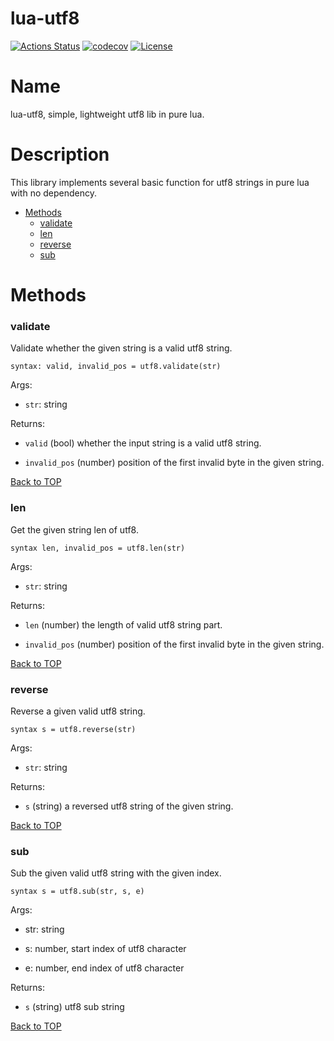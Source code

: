 lua-utf8
========
[![Actions Status](https://github.com/Gerrard-YNWA/lua-utf8/actions/workflows/ci.yml/badge.svg)](https://github.com/Gerrard-YNWA/lua-utf8/actions)
[![codecov](https://codecov.io/gh/Gerrard-YNWA/lua-utf8/branch/master/graph/badge.svg)](https://codecov.io/gh/Gerrard-YNWA/lua-utf8)
[![License](https://img.shields.io/badge/License-MIT-brightgreen.svg)](LICENSE)


Name
====

lua-utf8, simple, lightweight utf8 lib in pure lua.

Description
===========

This library implements several basic function for utf8 strings in pure lua with no dependency.

* [Methods](#methods)
    * [validate](#validate)
    * [len](#len)
    * [reverse](#reverse)
    * [sub](#sub)

Methods
======

### validate
Validate whether the given string is a valid utf8 string.

`syntax: valid, invalid_pos = utf8.validate(str)`

Args:

  * `str`: string

Returns:

  * `valid` (bool) whether the input string is a valid utf8 string.

  * `invalid_pos` (number) position of the first invalid byte in the given string.

[Back to TOP](#name)

### len
Get the given string len of utf8.

`syntax len, invalid_pos = utf8.len(str)`

Args:

  * `str`: string

Returns:

  * `len` (number) the length of valid utf8 string part.

  * `invalid_pos` (number) position of the first invalid byte in the given string.

[Back to TOP](#name)

### reverse
Reverse a given valid utf8 string.

`syntax s = utf8.reverse(str)`

Args:

  * `str`: string

Returns:

  * `s` (string) a reversed utf8 string of the given string.

[Back to TOP](#name)

### sub
Sub the given valid utf8 string with the given index.

`syntax s = utf8.sub(str, s, e)`

Args:

  * str: string

  * s: number, start index of utf8 character

  * e: number, end index of utf8 character

Returns:

  * `s` (string) utf8 sub string

[Back to TOP](#name)
